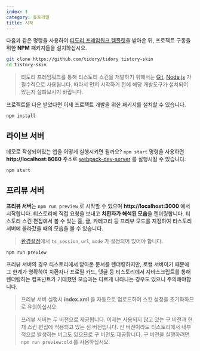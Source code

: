 ```yaml
---
index: 1
category: 튜토리얼
title: 시작
---
```


다음과 같은 명령을 사용하여 [티도리 프레임워크 템플릿](https://github.com/tidory/tidory)을 받아온 뒤, 프로젝트 구동을 위한 **NPM** 패키지들을 설치하십시오.

```bash
git clone https://github.com/tidory/tidory tistory-skin
cd tistory-skin
```

> 티도리 프레임워크를 통해 티스토리 스킨을 개발하기 위해서는 [Git](https://git-scm.com), [Node.js](https://nodejs.org/ko) 가 필수적으로 사용됩니다. 따라서 먼저 시작하기 전에 해당 개발도구가 설치되어 있는지 살펴보시기 바랍니다. 

프로젝트를 다운 받았다면 이제 프로젝트 개발을 위한 패키지를 설치할 수 있습니다.

```bash
npm install
```

## 라이브 서버

데모로 작성되어있는 앱을 어떻게 실행시키면 될까요? `npm start` 명령을 사용하면 **http://localhost:8080** 주소로 [webpack-dev-server](https://webpack.js.org/configuration/dev-server/) 를 실행시킬 수 있습니다.

```bash
npm start
```

## 프리뷰 서버

**프리뷰 서버**는 `npm run preview` 로 시작할 수 있으며 **http://localhost:3000** 에서 시작합니다. 티스토리에 직접 요청을 보내고 **치환자가 해석된 모습**을 렌더링합니다. 티스토리 스킨 편집에서 볼 수 있는 홈, 글, 카테고리 등 프리뷰 모드를 지정하여 티스토리 서버에 올라갔을 때의 모습을 볼 수 있습니다.

>[환경설정](/docs/configuration)에서 `ts_session`, `url`, `mode` 가 설정되어 있어야 합니다.

```bash
npm run preview
```

프리뷰 서버의 경우 티스토리에서 받아온 문서를 렌더링하지만, 로컬 서버이기 때문에 그 한계가 명확하여 치환자나 프로필 카드, 댓글 등 티스토리에서 자바스크립트를 통해 렌더링하는 컴포넌트가 기대했던 모습과는 다르게 나타나는 경우도 있으니 주의해야합니다. 

> 프리뷰 서버 실행시 **index.xml** 을 자동으로 업로드하여 스킨 설정을 초기화하므로 유의하십시오.
 
> 프리뷰 서버는 두 버전으로 제공됩니다. 이제는 사용되지 않고 있는 구 버전과 현재 스킨 편집에 적용되고 있는 신 버전입니다. 신 버전이라도 티스토리에서 내부적으로 발생하는 버그도 있으므로 구 버전도 제공합니다. 구 버전을 실행하려면 `npm run preview:old` 를 사용하십시오.
